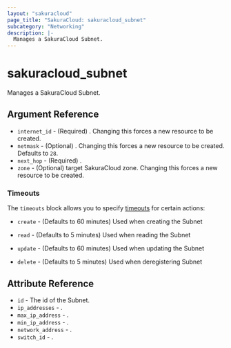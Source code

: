 ```yaml
---
layout: "sakuracloud"
page_title: "SakuraCloud: sakuracloud_subnet"
subcategory: "Networking"
description: |-
  Manages a SakuraCloud Subnet.
---
```


# sakuracloud_subnet

Manages a SakuraCloud Subnet.

## Argument Reference

* `internet_id` - (Required) . Changing this forces a new resource to be created.
* `netmask` - (Optional) . Changing this forces a new resource to be created. Defaults to `28`.
* `next_hop` - (Required) .
* `zone` - (Optional) target SakuraCloud zone. Changing this forces a new resource to be created.



### Timeouts

The `timeouts` block allows you to specify [timeouts](https://www.terraform.io/docs/configuration/resources.html#timeouts) for certain actions:

* `create` - (Defaults to 60 minutes) Used when creating the Subnet

* `read` -   (Defaults to 5 minutes) Used when reading the Subnet

* `update` - (Defaults to 60 minutes) Used when updating the Subnet

* `delete` - (Defaults to 5 minutes) Used when deregistering Subnet



## Attribute Reference

* `id` - The id of the Subnet.
* `ip_addresses` - .
* `max_ip_address` - .
* `min_ip_address` - .
* `network_address` - .
* `switch_id` - .




